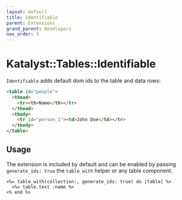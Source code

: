 ```yaml
---
layout: default
title: Identifiable
parent: Extensions
grand_parent: Developers
nav_order: 3
---
```


# Katalyst::Tables::Identifiable

`Identifiable` adds default dom ids to the table and data rows:

```html
<table id="people">
  <thead>
    <tr><th>Name</th></tr>
  </thead>
  <tbody>
    <tr id="person_1"><td>John Doe</td></tr>
  </tbody>
</table>
```

## Usage

The extension is included by default and can be enabled by passing `generate_ids: true`
the `table_with` helper or any table component.

```erb
<%= table_with(collection:, generate_ids: true) do |table| %>
  <%= table.text :name %>
<% end %>
```
